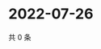 # 2022-07-26

共 0 条

<!-- BEGIN WEIBO -->
<!-- 最后更新时间 Tue Jul 26 2022 12:57:28 GMT+0800 (China Standard Time) -->

<!-- END WEIBO -->
